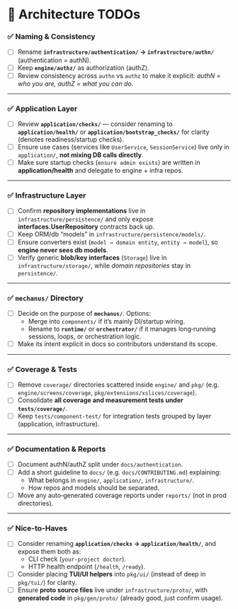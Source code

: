 # 📝 Architecture TODOs

### ✅ Naming & Consistency

- [ ] Rename **`infrastructure/authentication/` → `infrastructure/authn/`** (authentication = authN).
- [ ] Keep **`engine/authz/`** as authorization (authZ).
- [ ] Review consistency across `authn` vs `authz` to make it explicit: _authN = who you are, authZ = what you can do_.

---

### ✅ Application Layer

- [ ] Review **`application/checks/`** — consider renaming to **`application/health/`** or **`application/bootstrap_checks/`** for clarity (denotes readiness/startup checks).
- [ ] Ensure use cases (services like `UserService`, `SessionService`) live only in `application/`, **not mixing DB calls directly**.
- [ ] Make sure startup checks (`ensure admin exists`) are written in **application/health** and delegate to engine + infra repos.

---

### ✅ Infrastructure Layer

- [ ] Confirm **repository implementations** live in `infrastructure/persistence/` and only expose **interfaces.UserRepository** contracts back up.
- [ ] Keep ORM/db “models” in `infrastructure/persistence/models/`.
- [ ] Ensure converters exist (`model → domain entity`, `entity → model`), so **engine never sees db models**.
- [ ] Verify generic **blob/key interfaces** (`Storage`) live in `infrastructure/storage/`, while _domain repositories_ stay in `persistence/`.

---

### ✅ `mechanus/` Directory

- [ ] Decide on the purpose of **`mechanus/`**. Options:
  - Merge into `components/` if it’s mainly DI/startup wiring.
  - Rename to **`runtime/`** or **`orchestrator/`** if it manages long‑running sessions, loops, or orchestration logic.
- [ ] Make its intent explicit in docs so contributors understand its scope.

---

### ✅ Coverage & Tests

- [ ] Remove `coverage/` directories scattered inside `engine/` and `pkg/` (e.g. `engine/screens/coverage`, `pkg/extensions/xslices/coverage`).
- [ ] Consolidate **all coverage and measurement tests under `tests/coverage/`**.
- [ ] Keep `tests/component-test/` for integration tests grouped by layer (application, infrastructure).

---

### ✅ Documentation & Reports

- [ ] Document authN/authZ split under `docs/authentication`.
- [ ] Add a short guideline to `docs/` (e.g. `docs/CONTRIBUTING.md`) explaining:
  - What belongs in `engine/`, `application/`, `infrastructure/`.
  - How repos and models should be separated.
- [ ] Move any auto‑generated coverage reports under `reports/` (not in prod directories).

---

### ✅ Nice-to-Haves

- [ ] Consider renaming **`application/checks` → `application/health/`**, and expose them both as:
  - CLI check (`your-project doctor`).
  - HTTP health endpoint (`/health`, `/ready`).
- [ ] Consider placing **TUI/UI helpers** into `pkg/ui/` (instead of deep in `pkg/tui/`) for clarity.
- [ ] Ensure **proto source files** live under `infrastructure/proto/`, with **generated code** in `pkg/gen/proto/` (already good, just confirm usage).
